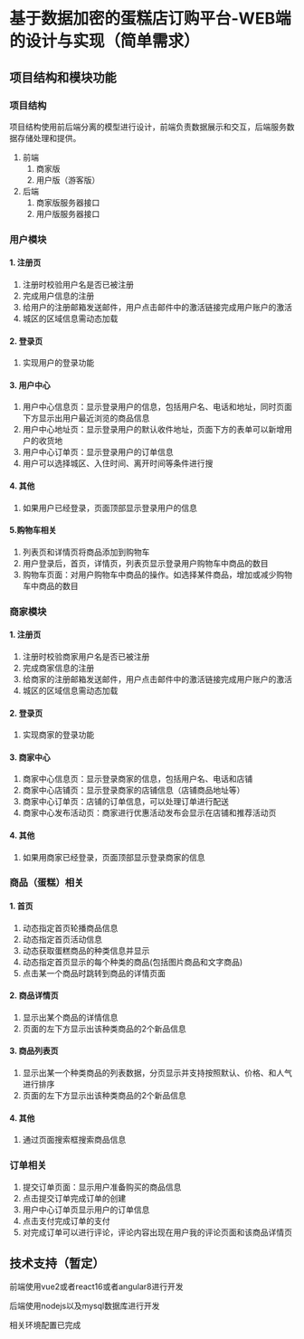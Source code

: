 # 基于数据加密的蛋糕店订购平台-WEB端的设计与实现（简单需求）

## 项目结构和模块功能

### 项目结构

项目结构使用前后端分离的模型进行设计，前端负责数据展示和交互，后端服务数据存储处理和提供。

1. 前端
   1. 商家版
   2. 用户版（游客版）
2. 后端
   1. 商家版服务器接口
   2. 用户版服务器接口

### **用户模块**

#### **1. 注册页**

1.   注册时校验用户名是否已被注册
2.  完成用户信息的注册
3. 给用户的注册邮箱发送邮件，用户点击邮件中的激活链接完成用户账户的激活
4.  城区的区域信息需动态加载

#### **2. 登录页**

1. 实现用户的登录功能

#### **3. 用户中心**

1. 用户中心信息页：显示登录用户的信息，包括用户名、电话和地址，同时页面下方显示出用户最近浏览的商品信息
2. 用户中心地址页：显示登录用户的默认收件地址，页面下方的表单可以新增用户的收货地
3. 用户中心订单页：显示登录用户的订单信息
4. 用户可以选择城区、入住时间、离开时间等条件进行搜

#### **4. 其他**

1.  如果用户已经登录，页面顶部显示登录用户的信息

#### 5.**购物车相关**

1. 列表页和详情页将商品添加到购物车
2. 用户登录后，首页，详情页，列表页显示登录用户购物车中商品的数目 
3. 购物车页面：对用户购物车中商品的操作。如选择某件商品，增加或减少购物车中商品的数目



### **商家模块**

#### **1. 注册页**

1.   注册时校验商家用户名是否已被注册
2.  完成商家信息的注册
3. 给商家的注册邮箱发送邮件，用户点击邮件中的激活链接完成用户账户的激活
4.  城区的区域信息需动态加载

#### **2. 登录页**

1. 实现商家的登录功能

#### **3. 商家中心**

1. 商家中心信息页：显示登录商家的信息，包括用户名、电话和店铺
2. 商家中心店铺页：显示登录商家的店铺信息（店铺商品地址等）
3. 商家中心订单页：店铺的订单信息，可以处理订单进行配送
4. 商家中心发布活动页：商家进行优惠活动发布会显示在店铺和推荐活动页

#### **4. 其他**

1.  如果用商家已经登录，页面顶部显示登录商家的信息



### **商品（蛋糕）相关**

#### **1. 首页**

1.  动态指定首页轮播商品信息
2. 动态指定首页活动信息
3.  动态获取蛋糕商品的种类信息并显示
4.  动态指定首页显示的每个种类的商品(包括图片商品和文字商品)
5. 点击某一个商品时跳转到商品的详情页面

#### **2. 商品详情页**

1. 显示出某个商品的详情信息
2. 页面的左下方显示出该种类商品的2个新品信息

#### **3. 商品列表页**

1. 显示出某一个种类商品的列表数据，分页显示并支持按照默认、价格、和人气进行排序
2. 页面的左下方显示出该种类商品的2个新品信息

#### **4. 其他**

1.  通过页面搜索框搜索商品信息

### **订单相关**

1. 提交订单页面：显示用户准备购买的商品信息
2. 点击提交订单完成订单的创建
3. 用户中心订单页显示用户的订单信息
4. 点击支付完成订单的支付
5. 对完成订单可以进行评论，评论内容出现在用户我的评论页面和该商品详情页

## 技术支持（暂定）

前端使用vue2或者react16或者angular8进行开发

后端使用nodejs以及mysql数据库进行开发

相关环境配置已完成